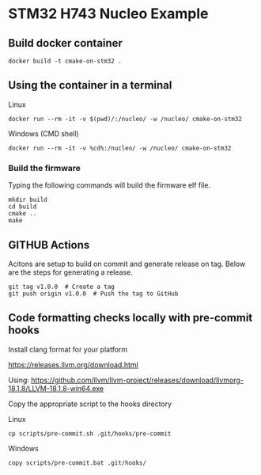 # STM32 H743 Nucleo Example

## Build docker container

```
docker build -t cmake-on-stm32 .
```

## Using the container in a terminal

Linux 
```
docker run --rm -it -v $(pwd)/:/nucleo/ -w /nucleo/ cmake-on-stm32
```

Windows (CMD shell)
```
docker run --rm -it -v %cd%:/nucleo/ -w /nucleo/ cmake-on-stm32
```

### Build the firmware
Typing the following commands will build the firmware elf file.

```
mkdir build
cd build
cmake ..
make
```

## GITHUB Actions
Acitons are setup to build on commit and generate release on tag.  Below are the steps for generating a release.

```
git tag v1.0.0  # Create a tag
git push origin v1.0.0  # Push the tag to GitHub
```

## Code formatting checks locally with pre-commit hooks

Install clang format for your platform 

https://releases.llvm.org/download.html

Using: https://github.com/llvm/llvm-project/releases/download/llvmorg-18.1.8/LLVM-18.1.8-win64.exe


Copy the appropriate script to the hooks directory

Linux
```
cp scripts/pre-commit.sh .git/hooks/pre-commit
```

Windows
```
copy scripts/pre-commit.bat .git/hooks/
```